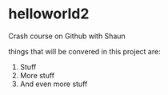# helloworld2
Crash course on Github with Shaun

things that will be convered in this project are:

1. Stuff
2. More stuff
3. And even more stuff

